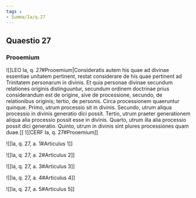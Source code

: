 ```yaml
---
tags : 
- Summa/Ia/q.27
---
```


## Quaestio 27

### Prooemium

![[LEO Ia, q. 27#Prooemium|Consideratis autem his quae ad divinae essentiae unitatem pertinent, restat considerare de his quae pertinent ad Trinitatem personarum in divinis. Et quia personae divinae secundum relationes originis distinguuntur, secundum ordinem doctrinae prius considerandum est de origine, sive de processione, secundo, de relationibus originis; tertio, de personis. Circa processionem quaeruntur quinque. Primo, utrum processio sit in divinis. Secundo, utrum aliqua processio in divinis generatio dici possit. Tertio, utrum praeter generationem aliqua alia processio possit esse in divinis. Quarto, utrum illa alia processio possit dici generatio. Quinto, utrum in divinis sint plures processiones quam duae.]]
![[CERF Ia, q. 27#Prooemium]]

![[Ia, q. 27, a. 1#Articulus 1]]

![[Ia, q. 27, a. 2#Articulus 2]]

![[Ia, q. 27, a. 3#Articulus 3]]

![[Ia, q. 27, a. 4#Articulus 4]]

![[Ia, q. 27, a. 5#Articulus 5]]

